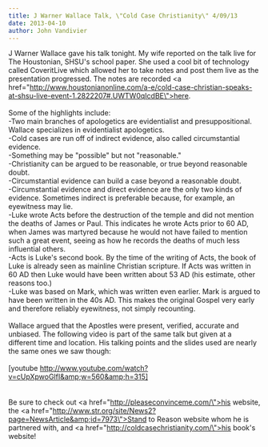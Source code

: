 ```yaml
---
title: J Warner Wallace Talk, \"Cold Case Christianity\" 4/09/13
date: 2013-04-10
author: John Vandivier
---
```




J Warner Wallace gave his talk tonight. My wife reported on the talk live for The Houstonian, SHSU's school paper. She used a cool bit of technology called CoveritLive which allowed her to take notes and post them live as the presentation progressed. The notes are recorded <a href=\"http://www.houstonianonline.com/a-e/cold-case-christian-speaks-at-shsu-live-event-1.2822207#.UWTW0qIcdBE\">here</a>.<br /><br />Some of the highlights include:<br />-Two main branches of apologetics are evidentialist and presuppositional. Wallace specializes in evidentialist apologetics.<br />-Cold cases are run off of indirect evidence, also called circumstantial evidence.<br />-Something may be \"possible\" but not \"reasonable.\"<br />-Christianity can be argued to be reasonable, or true beyond reasonable doubt.<br />-Circumstantial evidence can build a case beyond a reasonable doubt.<br />-Circumstantial evidence and direct evidence are the only two kinds of evidence. Sometimes indirect is preferable because, for example, an eyewitness may lie.<br />-Luke wrote Acts before the destruction of the temple and did not mention the deaths of James or Paul. This indicates he wrote Acts prior to 60 AD, when James was martyred because he would not have failed to mention such a great event, seeing as how he records the deaths of much less influential others.<br />-Acts is Luke's second book. By the time of the writing of Acts, the book of Luke is already seen as mainline Christian scripture. If Acts was written in 60 AD then Luke would have been written about 53 AD (his estimate, other reasons too.)<br />-Luke was based on Mark, which was written even earlier. Mark is argued to have been written in the 40s AD. This makes the original Gospel very early and therefore reliably eyewitness, not simply recounting.<br /><br />Wallace argued that the Apostles were present, verified, accurate and unbiased. The following video is part of the same talk but given at a different time and location. His talking points and the slides used are nearly the same ones we saw though:<br /><br />[youtube http://www.youtube.com/watch?v=cUpXpwoGlfI&amp;w=560&amp;h=315]<br /><br /><br />Be sure to check out <a href=\"http://pleaseconvinceme.com/\">his website</a>, the <a href=\"http://www.str.org/site/News2?page=NewsArticle&amp;id=7973\">Stand to Reason website</a> whom he is partnered with, and <a href=\"http://coldcasechristianity.com/\">his book's website!</a>